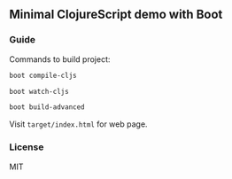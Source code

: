 
Minimal ClojureScript demo with Boot
---

### Guide

Commands to build project:

```bash
boot compile-cljs
```

```bash
boot watch-cljs
```

```bash
boot build-advanced
```

Visit `target/index.html` for web page.

### License

MIT
